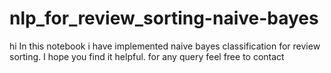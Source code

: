 # nlp_for_review_sorting-naive-bayes
hi
In this notebook i have implemented naive bayes classification for review sorting.
I hope you find it helpful.
for any query feel free to contact
